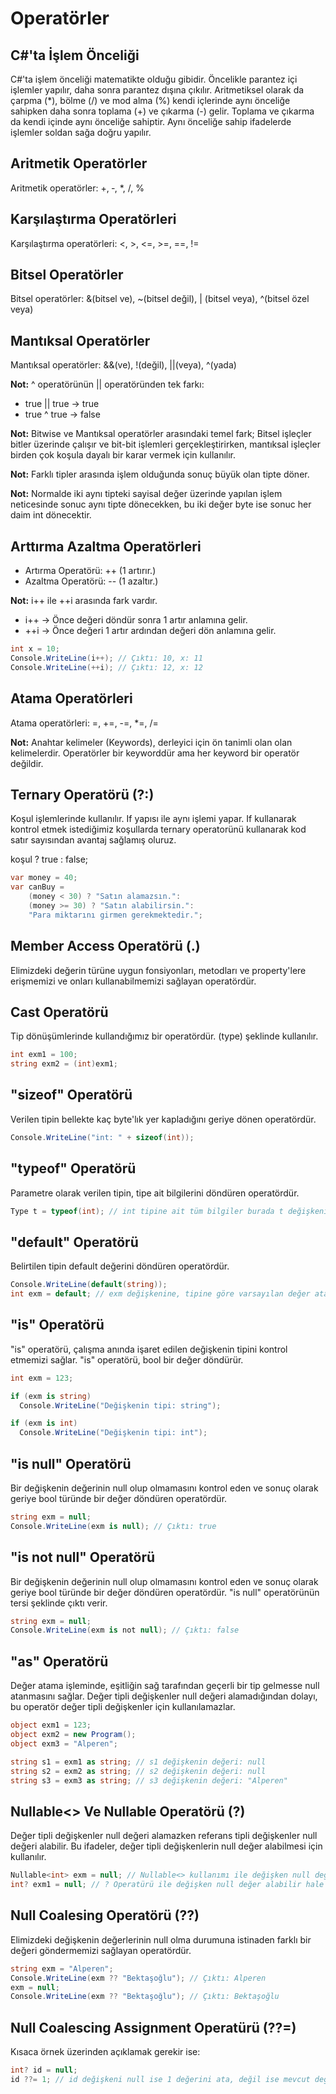 # Operatörler

## C#'ta İşlem Önceliği

C#'ta işlem önceliği matematikte olduğu gibidir. Öncelikle parantez içi işlemler yapılır, daha sonra parantez dışına çıkılır. Aritmetiksel olarak da çarpma (\*), bölme (/) ve mod alma (%) kendi içlerinde aynı önceliğe sahipken daha sonra toplama (+) ve çıkarma (-) gelir. Toplama ve çıkarma da kendi içinde aynı önceliğe sahiptir. Aynı önceliğe sahip ifadelerde işlemler soldan sağa doğru yapılır.

## Aritmetik Operatörler

Aritmetik operatörler: +, ‐, \*, /, %

## Karşılaştırma Operatörleri

Karşılaştırma operatörleri: <, >, <=, >=, ==, !=

## Bitsel Operatörler

Bitsel operatörler: &(bitsel ve), ~(bitsel değil), | (bitsel veya), ^(bitsel özel veya)

## Mantıksal Operatörler

Mantıksal operatörler: &&(ve), !(değil), ||(veya), ^(yada)

**Not:** ^ operatörünün || operatöründen tek farkı:

- true || true -> true
- true ^ true -> false

**Not:** Bitwise ve Mantıksal operatörler arasındaki temel fark; Bitsel işleçler bitler üzerinde çalışır ve bit-bit işlemleri gerçekleştirirken, mantıksal işleçler birden çok koşula dayalı bir karar vermek için kullanılır.

**Not:** Farklı tipler arasında işlem olduğunda sonuç büyük olan tipte döner.

**Not:** Normalde iki aynı tipteki sayisal değer üzerinde yapılan işlem neticesinde sonuc aynı tipte dönecekken, bu iki değer byte ise sonuc her daim int dönecektir.

## Arttırma Azaltma Operatörleri

- Artırma Operatörü: ++ (1 artırır.)
- Azaltma Operatörü: -- (1 azaltır.)

**Not:** i++ ile ++i arasında fark vardır.

- i++ -> Önce değeri döndür sonra 1 artır anlamına gelir.
- ++i -> Önce değeri 1 artır ardından değeri dön anlamına gelir.

```cs
int x = 10;
Console.WriteLine(i++); // Çıktı: 10, x: 11
Console.WriteLine(++i); // Çıktı: 12, x: 12
```

## Atama Operatörleri

Atama operatörleri: =, +=, -=, \*=, /=

**Not:** Anahtar kelimeler (Keywords), derleyici için ön tanimli olan olan kelimelerdir. Operatörler bir keyworddür ama her keyword bir operatör değildir.

## Ternary Operatörü (?:)

Koşul işlemlerinde kullanılır. If yapısı ile aynı işlemi yapar. If kullanarak kontrol etmek istediğimiz koşullarda ternary operatorünü kullanarak kod satır sayısından avantaj sağlamış oluruz.

koşul ? true : false;

```cs
var money = 40;
var canBuy =
    (money < 30) ? "Satın alamazsın.":
    (money >= 30) ? "Satın alabilirsin.":
    "Para miktarını girmen gerekmektedir.";
```

## Member Access Operatörü (.)

Elimizdeki değerin türüne uygun fonsiyonları, metodları ve property'lere erişmemizi ve onları kullanabilmemizi sağlayan operatördür.

## Cast Operatörü

Tip dönüşümlerinde kullandığımız bir operatördür. (type) şeklinde kullanılır.

```cs
int exm1 = 100;
string exm2 = (int)exm1;
```

## "sizeof" Operatörü

Verilen tipin bellekte kaç byte'lık yer kapladığını geriye dönen operatördür.

```cs
Console.WriteLine("int: " + sizeof(int));
```

## "typeof" Operatörü

Parametre olarak verilen tipin, tipe ait bilgilerini döndüren operatördür.

```cs
Type t = typeof(int); // int tipine ait tüm bilgiler burada t değişkenine atanmıştır.
```

## "default" Operatörü

Belirtilen tipin default değerini döndüren operatördür.

```cs
Console.WriteLine(default(string));
int exm = default; // exm değişkenine, tipine göre varsayılan değer atandı.
```

## "is" Operatörü

"is" operatörü, çalışma anında işaret edilen değişkenin tipini kontrol etmemizi sağlar.
"is" operatörü, bool bir değer döndürür.

```cs
int exm = 123;

if (exm is string)
  Console.WriteLine("Değişkenin tipi: string");

if (exm is int)
  Console.WriteLine("Değişkenin tipi: int");
```

## "is null" Operatörü

Bir değişkenin değerinin null olup olmamasını kontrol eden ve sonuç olarak geriye bool türünde bir değer döndüren operatördür.

```cs
string exm = null;
Console.WriteLine(exm is null); // Çıktı: true
```

## "is not null" Operatörü

Bir değişkenin değerinin null olup olmamasını kontrol eden ve sonuç olarak geriye bool türünde bir değer döndüren operatördür. "is null" operatörünün tersi şeklinde çıktı verir.

```cs
string exm = null;
Console.WriteLine(exm is not null); // Çıktı: false
```

## "as" Operatörü

Değer atama işleminde, eşitliğin sağ tarafından geçerli bir tip gelmesse null atanmasını sağlar. Değer tipli değişkenler null değeri alamadığından dolayı, bu operatör değer tipli değişkenler için kullanılamazlar.

```cs
object exm1 = 123;
object exm2 = new Program();
object exm3 = "Alperen";

string s1 = exm1 as string; // s1 değişkenin değeri: null
string s2 = exm2 as string; // s2 değişkenin değeri: null
string s3 = exm3 as string; // s3 değişkenin değeri: "Alperen"
```

## Nullable<> Ve Nullable Operatörü (?)

Değer tipli değişkenler null değeri alamazken referans tipli değişkenler null değeri alabilir. Bu ifadeler, değer tipli değişkenlerin null değer alabilmesi için kullanılır.

```cs
Nullable<int> exm = null; // Nullable<> kullanımı ile değişken null değer alabilir hale getirilmiştir.
int? exm1 = null; // ? Operatürü ile değişken null değer alabilir hale getirilmiştir.
```

## Null Coalesing Operatörü (??)

Elimizdeki değişkenin değerlerinin null olma durumuna istinaden farklı bir değeri göndermemizi sağlayan operatördür.

```cs
string exm = "Alperen";
Console.WriteLine(exm ?? "Bektaşoğlu"); // Çıktı: Alperen
exm = null;
Console.WriteLine(exm ?? "Bektaşoğlu"); // Çıktı: Bektaşoğlu
```

## Null Coalescing Assignment Operatürü (??=)

Kısaca örnek üzerinden açıklamak gerekir ise:

```cs
int? id = null;
id ??= 1; // id değişkeni null ise 1 değerini ata, değil ise mevcut değerini koru
```
